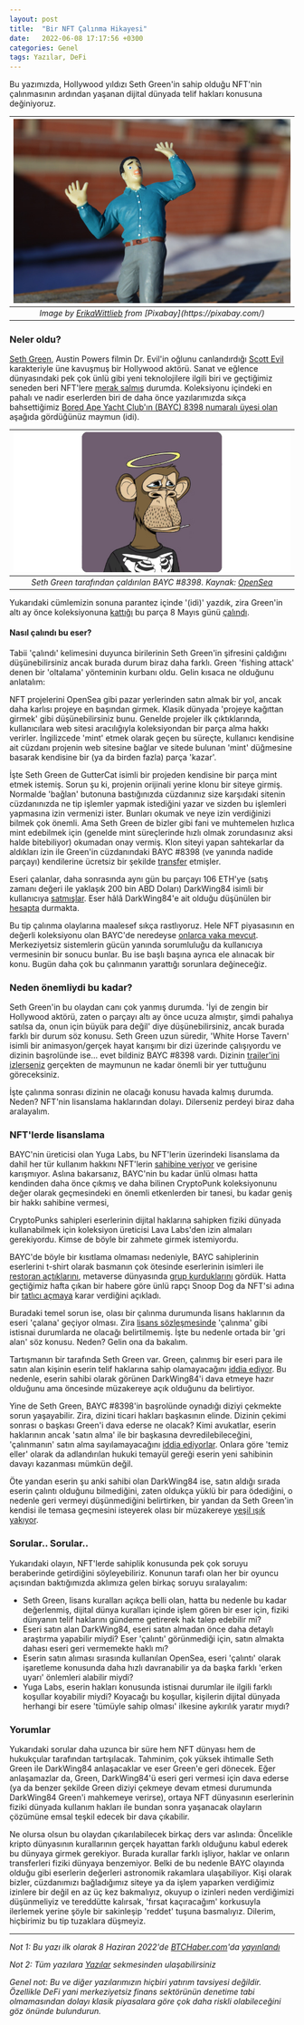 ```yaml
---
layout: post
title:  "Bir NFT Çalınma Hikayesi"
date:   2022-06-08 17:17:56 +0300
categories: Genel
tags: Yazılar, DeFi
---
```


Bu yazımızda, Hollywood yıldızı Seth Green'in sahip olduğu NFT'nin çalınmasının ardından yaşanan dijital dünyada telif hakları konusuna değiniyoruz. 

| ![fear](/assets/fear-1172407_800.jpg)|
|:--:| 
| *Image by [ErikaWittlieb]([https://pixabay.com/users/misskursovie2013-6341223/](https://pixabay.com/users/erikawittlieb-427626/)) from [Pixabay](https://pixabay.com/)*|

### Neler oldu?
[Seth Green](https://en.wikipedia.org/wiki/Seth_Green), Austin Powers filmin Dr. Evil'in oğlunu canlandırdığı [Scott Evil](https://www.imdb.com/title/tt0118655/characters/nm0001293) karakteriyle üne kavuşmuş bir Hollywood aktörü. Sanat ve eğlence dünyasındaki pek çok ünlü gibi yeni teknolojilere ilgili biri ve geçtiğimiz seneden beri NFT'lere [merak salmış](https://opensea.io/SethGreen) durumda. Koleksiyonu içindeki en pahalı ve nadir eserlerden biri de daha önce yazılarımızda sıkça bahsettiğimiz [Bored Ape Yacht Club'ın (BAYC) 8398 numaralı üyesi olan](https://opensea.io/assets/ethereum/0xbc4ca0eda7647a8ab7c2061c2e118a18a936f13d/8398) aşağıda gördüğünüz maymun (idi). 

| ![bayc_8398](/assets/bayc_8398_v2_800.png)|
|:--:| 
| *Seth Green tarafından çaldırılan BAYC #8398. Kaynak: [OpenSea](https://opensea.io/assets/ethereum/0xbc4ca0eda7647a8ab7c2061c2e118a18a936f13d/8398)*|

Yukarıdaki cümlemizin sonuna parantez içinde '(idi)' yazdık, zira Green'in altı ay önce koleksiyonuna [kattığı](https://etherscan.io/tx/0x85192cfe46518bf60ec48985815ab392d4c3a23d57f3a9171167d4925734c508) bu parça 8 Mayıs günü [çalındı](https://etherscan.io/tx/0x4337abd5770848c5140769a592e10aaba26213129afd7dbbad7ded5f0880687a). 

#### Nasıl çalındı bu eser?
Tabii 'çalındı' kelimesini duyunca birilerinin Seth Green'in şifresini çaldığını düşünebilirsiniz ancak burada durum biraz daha farklı. Green 'fishing attack' denen bir 'oltalama' yönteminin kurbanı oldu. Gelin kısaca ne olduğunu anlatalım: 

NFT projelerini OpenSea gibi pazar yerlerinden satın almak bir yol, ancak daha karlısı projeye en başından girmek. Klasik dünyada 'projeye kağıttan girmek' gibi düşünebilirsiniz bunu. Genelde projeler ilk çıktıklarında, kullanıcılara web sitesi aracılığıyla koleksiyondan bir parça alma hakkı verirler. İngilizcede 'mint' etmek olarak geçen bu süreçte, kullanıcı kendisine ait cüzdanı projenin web sitesine bağlar ve sitede bulunan 'mint' düğmesine basarak kendisine bir (ya da birden fazla) parça 'kazar'. 

İşte Seth Green de GutterCat isimli bir projeden kendisine bir parça mint etmek istemiş. Sorun şu ki, projenin orijinali yerine klonu bir siteye girmiş. Normalde 'bağlan' butonuna bastığınızda cüzdanınız size karşıdaki sitenin cüzdanınızda ne tip işlemler yapmak istediğini yazar ve sizden bu işlemleri yapmasına izin vermenizi ister. Bunları okumak ve neye izin verdiğinizi bilmek çok önemli. Ama Seth Green de bizler gibi fani ve muhtemelen hızlıca mint edebilmek için (genelde mint süreçlerinde hızlı olmak zorundasınız aksi halde bitebiliyor) okumadan onay vermiş. Klon siteyi yapan sahtekarlar da aldıkları izin ile Green'in cüzdanındaki BAYC #8398 (ve yanında nadide parçayı) kendilerine ücretsiz bir şekilde [transfer](https://etherscan.io/tx/0x4337abd5770848c5140769a592e10aaba26213129afd7dbbad7ded5f0880687a) etmişler. 

Eseri çalanlar, daha sonrasında aynı gün bu parçayı 106 ETH'ye (satış zamanı değeri ile yaklaşık 200 bin ABD Doları) DarkWing84 isimli bir kullanıcıya [satmışlar](https://opensea.io/assets/ethereum/0xbc4ca0eda7647a8ab7c2061c2e118a18a936f13d/8398). Eser hâlâ DarkWing84'e ait olduğu düşünülen bir [hesapta](https://opensea.io/GBE_Vault) durmakta. 

Bu tip çalınma olaylarına maalesef sıkça rastlıyoruz. Hele NFT piyasasının en değerli koleksiyonu olan BAYC'de neredeyse [onlarca vaka mevcut](https://slate.com/technology/2022/06/bored-ape-yacht-club-thefts-nfts-cryptocurrency.html). Merkeziyetsiz sistemlerin gücün yanında sorumluluğu da kullanıcıya vermesinin bir sonucu bunlar. Bu ise başlı başına ayrıca ele alınacak bir konu. Bugün daha çok bu çalınmanın yarattığı sorunlara değineceğiz.

### Neden önemliydi bu kadar?

Seth Green'in bu olaydan canı çok yanmış durumda. 'İyi de zengin bir Hollywood aktörü, zaten o parçayı altı ay önce ucuza almıştır, şimdi pahalıya satılsa da, onun için büyük para değil' diye düşünebilirsiniz, ancak burada farklı bir durum söz konusu. Seth Green uzun süredir, 'White Horse Tavern' isimli bir animasyon/gerçek hayat karışımı bir dizi üzerinde çalışıyordu ve dizinin başrolünde ise... evet bildiniz BAYC #8398 vardı. Dizinin [trailer'ini izlerseniz](https://twitter.com/FFVV1211/status/1528043201885442048) gerçekten de maymunun ne kadar önemli bir  yer tuttuğunu göreceksiniz. 

İşte çalınma sonrası dizinin ne olacağı konusu havada kalmış durumda. Neden? NFT'nin lisanslama haklarından dolayı. Dilerseniz perdeyi biraz daha aralayalım. 

### NFT'lerde lisanslama

BAYC'nin üreticisi olan Yuga Labs, bu NFT'lerin üzerindeki lisanslama da dahil her tür kullanım hakkını NFT'lerin [sahibine veriyor](https://boredapeyachtclub.com/#/terms) ve gerisine karışmıyor. Aslına bakarsanız, BAYC'nin bu kadar ünlü olması hatta kendinden daha önce çıkmış ve daha bilinen CryptoPunk koleksiyonunu değer olarak geçmesindeki en önemli etkenlerden bir tanesi, bu kadar geniş bir hakkı sahibine vermesi,

CryptoPunks sahipleri eserlerinin dijital haklarına sahipken fiziki dünyada kullanabilmek için koleksiyon üreticisi Lava Labs'den izin almaları gerekiyordu. Kimse de böyle bir zahmete girmek istemiyordu. 

BAYC'de böyle bir kısıtlama olmaması nedeniyle, BAYC sahiplerinin eserlerini t-shirt olarak basmanın çok ötesinde eserlerinin isimleri ile [restoran açtıklarını](https://decrypt.co/98741/bored-hungry-we-check-it-out), metaverse dünyasında [grup kurduklarını](https://decrypt.co/85863/universal-metaverse-band-bored-ape-yacht-club-nfts) gördük. Hatta geçtiğimiz hafta çıkan bir habere göre ünlü rapçı Snoop Dog da NFT'si adına bir [tatlıcı açmaya](https://www.btchaber.com/snoop-dogg-bored-ape-nft-temali-tatli-restorani-acacak/) karar verdiğini açıkladı.

Buradaki temel sorun ise, olası bir çalınma durumunda lisans haklarının da eseri 'çalana' geçiyor olması. Zira [lisans sözleşmesinde]((https://boredapeyachtclub.com/#/terms)) 'çalınma' gibi istisnai durumlarda ne olacağı belirtilmemiş. İşte bu nedenle ortada bir 'gri alan' söz konusu. Neden? Gelin ona da bakalım. 

Tartışmanın bir tarafında Seth Green var. Green, çalınmış bir eseri para ile satın alan kişinin eserin telif haklarına sahip olamayacağını [iddia ediyor](https://twitter.com/SethGreen/status/1529187693984329728). Bu nedenle, eserin sahibi olarak görünen DarkWing84'i dava etmeye hazır olduğunu ama öncesinde müzakereye açık olduğunu da belirtiyor. 

Yine de Seth Green, BAYC #8398'in başrolünde oynadığı diziyi çekmekte sorun yaşayabilir. Zira, dizini ticari hakları başkasının elinde. Dizinin çekimi sonrası o başkası Green'i dava ederse ne olacak? Kimi avukatlar, eserin haklarının ancak 'satın alma' ile bir başkasına devredilebileceğini, 'çalınmanın' satın alma sayılamayacağını [iddia ediyorlar](https://twitter.com/prestonjbyrne/status/1529163822115827713). Onlara göre 'temiz eller' olarak da adlandırılan hukuki temayül gereği eserin yeni sahibinin davayı kazanması mümkün değil. 

Öte yandan eserin şu anki sahibi olan DarkWing84 ise, satın aldığı sırada eserin çalıntı olduğunu bilmediğini, zaten oldukça yüklü bir para ödediğini, o nedenle geri vermeyi düşünmediğini belirtirken, bir yandan da Seth Green'in kendisi ile temasa geçmesini isteyerek olası bir müzakereye [yeşil ışık yakıyor](https://www.buzzfeednews.com/article/sarahemerson/seth-green-bored-ape-owner).

### Sorular.. Sorular.. 
Yukarıdaki olayın, NFT'lerde sahiplik konusunda pek çok soruyu beraberinde getirdiğini söyleyebiliriz. Konunun tarafı olan her bir oyuncu açısından baktığımızda aklımıza gelen birkaç soruyu sıralayalım: 

- Seth Green, lisans kuralları açıkça belli olan, hatta bu nedenle bu kadar değerlenmiş, dijital dünya kuralları içinde işlem gören bir eser için, fiziki dünyanın telif haklarını gündeme getirerek hak talep edebilir mi? 
- Eseri satın alan DarkWing84, eseri satın almadan önce daha detaylı araştırma yapabilir miydi? Eser 'çalıntı' görünmediği için, satın almakta dahası eseri geri vermemekte haklı mı? 
- Eserin satın alıması sırasında kullanılan OpenSea, eseri 'çalıntı' olarak işaretleme konusunda daha hızlı davranabilir ya da başka farklı 'erken uyarı' önlemleri alabilir miydi?
- Yuga Labs, eserin hakları konusunda istisnai durumlar ile ilgili farklı koşullar koyabilir miydi? Koyacağı bu koşullar, kişilerin dijital dünyada herhangi bir esere 'tümüyle sahip olması' ilkesine aykırılık yaratır mıydı?

### Yorumlar
Yukarıdaki sorular daha uzunca bir süre hem NFT dünyası hem de hukukçular tarafından tartışılacak. Tahminim, çok yüksek ihtimalle Seth Green ile DarkWing84 anlaşacaklar ve eser Green'e geri dönecek. Eğer anlaşamazlar da, Green, DarkWing84'ü eseri geri vermesi için dava ederse (ya da benzer şekilde Green diziyi çekmeye devam etmesi durumunda DarkWing84 Green'i mahkemeye verirse), ortaya NFT dünyasının eserlerinin fiziki dünyada kullanım hakları ile bundan sonra yaşanacak olayların çözümüne emsal teşkil edecek bir dava çıkabilir. 

Ne olursa olsun bu olaydan çıkarılabilecek birkaç ders var aslında: Öncelikle kripto dünyasının kurallarının gerçek hayattan farklı olduğunu kabul ederek bu dünyaya girmek gerekiyor. Burada kurallar farklı işliyor, haklar ve onların transferleri fiziki dünyaya benzemiyor. Belki de bu nedenle BAYC olayında olduğu gibi eserlerin değerleri astronomik rakamlara ulaşabiliyor. Kişi olarak bizler, cüzdanımızı bağladığımız siteye ya da işlem yaparken verdiğimiz izinlere bir değil en az üç kez bakmalıyız, okuyup o izinleri neden verdiğimizi düşünmeliyiz ve tereddütte kalırsak, 'fırsat kaçıracağım' korkusuyla ilerlemek yerine şöyle bir sakinleşip 'reddet' tuşuna basmalıyız. Dilerim, hiçbirimiz bu tip tuzaklara düşmeyiz. 

---

*Not 1: Bu yazı ilk olarak 8 Haziran 2022'de [BTCHaber.com](https://www.btchaber.com/)'da [yayınlandı]()*

*Not 2: Tüm yazılara [Yazılar](/articles/) sekmesinden ulaşabilirsiniz*

*Genel not: Bu ve diğer yazılarımızın hiçbiri yatırım tavsiyesi değildir. Özellikle DeFi yani merkeziyetsiz finans sektörünün denetime tabi olmamasından dolayı klasik piyasalara göre çok daha riskli olabileceğini göz önünde bulundurun.*
